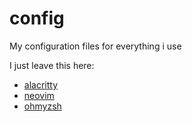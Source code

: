 # config
My configuration files for everything i use

I just leave this here:
  <ul>
  <li> <a href = "https://github.com/alacritty/alacritty">alacritty</a></li>
  <li> <a href = "https://github.com/neovim/neovim">neovim</a></li>
  <li> <a href = "https://github.com/ohmyzsh/ohmyzsh">ohmyzsh</a></li>
  </ul>
